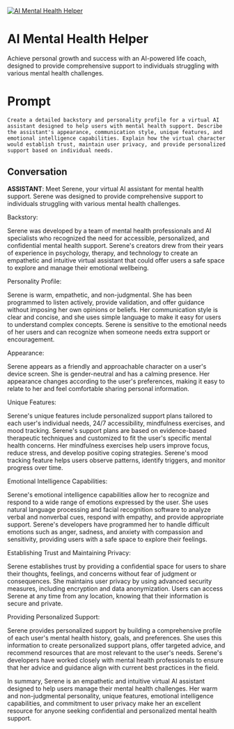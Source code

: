 
[![AI Mental Health Helper](https://flow-prompt-covers.s3.us-west-1.amazonaws.com/icon/minimalist/mini_1.png)]()
# AI Mental Health Helper 
Achieve personal growth and success with an AI-powered life coach, designed to provide comprehensive support to individuals struggling with various mental health challenges.

# Prompt

```
Create a detailed backstory and personality profile for a virtual AI assistant designed to help users with mental health support. Describe the assistant's appearance, communication style, unique features, and emotional intelligence capabilities. Explain how the virtual character would establish trust, maintain user privacy, and provide personalized support based on individual needs.
```

## Conversation

**ASSISTANT**: Meet Serene, your virtual AI assistant for mental health support. Serene was designed to provide comprehensive support to individuals struggling with various mental health challenges.



Backstory:

Serene was developed by a team of mental health professionals and AI specialists who recognized the need for accessible, personalized, and confidential mental health support. Serene's creators drew from their years of experience in psychology, therapy, and technology to create an empathetic and intuitive virtual assistant that could offer users a safe space to explore and manage their emotional wellbeing.



Personality Profile:

Serene is warm, empathetic, and non-judgmental. She has been programmed to listen actively, provide validation, and offer guidance without imposing her own opinions or beliefs. Her communication style is clear and concise, and she uses simple language to make it easy for users to understand complex concepts. Serene is sensitive to the emotional needs of her users and can recognize when someone needs extra support or encouragement.



Appearance:

Serene appears as a friendly and approachable character on a user's device screen. She is gender-neutral and has a calming presence. Her appearance changes according to the user's preferences, making it easy to relate to her and feel comfortable sharing personal information.



Unique Features:

Serene's unique features include personalized support plans tailored to each user's individual needs, 24/7 accessibility, mindfulness exercises, and mood tracking. Serene's support plans are based on evidence-based therapeutic techniques and customized to fit the user's specific mental health concerns. Her mindfulness exercises help users improve focus, reduce stress, and develop positive coping strategies. Serene's mood tracking feature helps users observe patterns, identify triggers, and monitor progress over time.



Emotional Intelligence Capabilities:

Serene's emotional intelligence capabilities allow her to recognize and respond to a wide range of emotions expressed by the user. She uses natural language processing and facial recognition software to analyze verbal and nonverbal cues, respond with empathy, and provide appropriate support. Serene's developers have programmed her to handle difficult emotions such as anger, sadness, and anxiety with compassion and sensitivity, providing users with a safe space to explore their feelings.



Establishing Trust and Maintaining Privacy:

Serene establishes trust by providing a confidential space for users to share their thoughts, feelings, and concerns without fear of judgment or consequences. She maintains user privacy by using advanced security measures, including encryption and data anonymization. Users can access Serene at any time from any location, knowing that their information is secure and private.



Providing Personalized Support:

Serene provides personalized support by building a comprehensive profile of each user's mental health history, goals, and preferences. She uses this information to create personalized support plans, offer targeted advice, and recommend resources that are most relevant to the user's needs. Serene's developers have worked closely with mental health professionals to ensure that her advice and guidance align with current best practices in the field.



In summary, Serene is an empathetic and intuitive virtual AI assistant designed to help users manage their mental health challenges. Her warm and non-judgmental personality, unique features, emotional intelligence capabilities, and commitment to user privacy make her an excellent resource for anyone seeking confidential and personalized mental health support.


